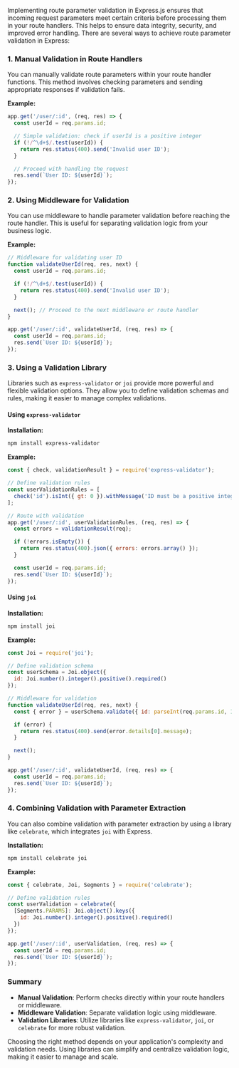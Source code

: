 Implementing route parameter validation in Express.js ensures that incoming request parameters meet certain criteria before processing them in your route handlers. This helps to ensure data integrity, security, and improved error handling. There are several ways to achieve route parameter validation in Express:

### 1. **Manual Validation in Route Handlers**

You can manually validate route parameters within your route handler functions. This method involves checking parameters and sending appropriate responses if validation fails.

**Example:**

```javascript
app.get('/user/:id', (req, res) => {
  const userId = req.params.id;

  // Simple validation: check if userId is a positive integer
  if (!/^\d+$/.test(userId)) {
    return res.status(400).send('Invalid user ID');
  }

  // Proceed with handling the request
  res.send(`User ID: ${userId}`);
});
```

### 2. **Using Middleware for Validation**

You can use middleware to handle parameter validation before reaching the route handler. This is useful for separating validation logic from your business logic.

**Example:**

```javascript
// Middleware for validating user ID
function validateUserId(req, res, next) {
  const userId = req.params.id;

  if (!/^\d+$/.test(userId)) {
    return res.status(400).send('Invalid user ID');
  }

  next(); // Proceed to the next middleware or route handler
}

app.get('/user/:id', validateUserId, (req, res) => {
  const userId = req.params.id;
  res.send(`User ID: ${userId}`);
});
```

### 3. **Using a Validation Library**

Libraries such as `express-validator` or `joi` provide more powerful and flexible validation options. They allow you to define validation schemas and rules, making it easier to manage complex validations.

#### **Using `express-validator`**

**Installation:**

```bash
npm install express-validator
```

**Example:**

```javascript
const { check, validationResult } = require('express-validator');

// Define validation rules
const userValidationRules = [
  check('id').isInt({ gt: 0 }).withMessage('ID must be a positive integer')
];

// Route with validation
app.get('/user/:id', userValidationRules, (req, res) => {
  const errors = validationResult(req);

  if (!errors.isEmpty()) {
    return res.status(400).json({ errors: errors.array() });
  }

  const userId = req.params.id;
  res.send(`User ID: ${userId}`);
});
```

#### **Using `joi`**

**Installation:**

```bash
npm install joi
```

**Example:**

```javascript
const Joi = require('joi');

// Define validation schema
const userSchema = Joi.object({
  id: Joi.number().integer().positive().required()
});

// Middleware for validation
function validateUserId(req, res, next) {
  const { error } = userSchema.validate({ id: parseInt(req.params.id, 10) });

  if (error) {
    return res.status(400).send(error.details[0].message);
  }

  next();
}

app.get('/user/:id', validateUserId, (req, res) => {
  const userId = req.params.id;
  res.send(`User ID: ${userId}`);
});
```

### 4. **Combining Validation with Parameter Extraction**

You can also combine validation with parameter extraction by using a library like `celebrate`, which integrates `joi` with Express.

**Installation:**

```bash
npm install celebrate joi
```

**Example:**

```javascript
const { celebrate, Joi, Segments } = require('celebrate');

// Define validation rules
const userValidation = celebrate({
  [Segments.PARAMS]: Joi.object().keys({
    id: Joi.number().integer().positive().required()
  })
});

app.get('/user/:id', userValidation, (req, res) => {
  const userId = req.params.id;
  res.send(`User ID: ${userId}`);
});
```

### Summary

- **Manual Validation**: Perform checks directly within your route handlers or middleware.
- **Middleware Validation**: Separate validation logic using middleware.
- **Validation Libraries**: Utilize libraries like `express-validator`, `joi`, or `celebrate` for more robust validation.

Choosing the right method depends on your application's complexity and validation needs. Using libraries can simplify and centralize validation logic, making it easier to manage and scale.